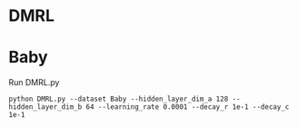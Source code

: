 # DMRL


# Baby
Run DMRL.py
```
python DMRL.py --dataset Baby --hidden_layer_dim_a 128 --hidden_layer_dim_b 64 --learning_rate 0.0001 --decay_r 1e-1 --decay_c 1e-1
```
